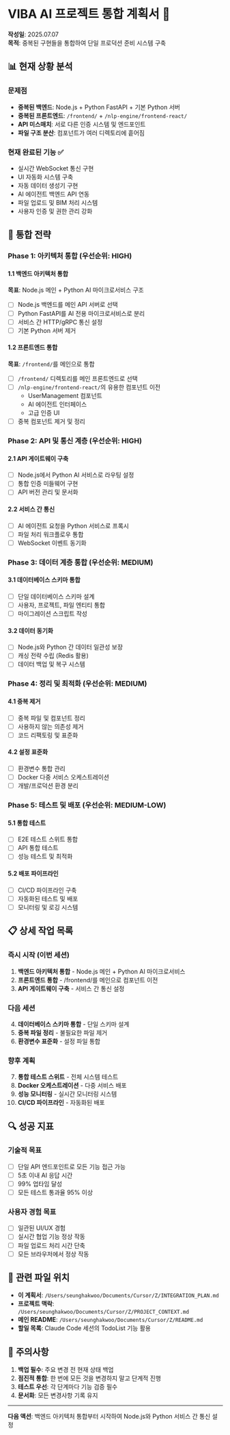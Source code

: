 # VIBA AI 프로젝트 통합 계획서 🔄

**작성일**: 2025.07.07  
**목적**: 중복된 구현들을 통합하여 단일 프로덕션 준비 시스템 구축

## 📊 현재 상황 분석

### 문제점
- **중복된 백엔드**: Node.js + Python FastAPI + 기본 Python 서버
- **중복된 프론트엔드**: `/frontend/` + `/nlp-engine/frontend-react/`
- **API 미스매치**: 서로 다른 인증 시스템 및 엔드포인트
- **파일 구조 분산**: 컴포넌트가 여러 디렉토리에 흩어짐

### 현재 완료된 기능 ✅
- 실시간 WebSocket 통신 구현
- UI 자동화 시스템 구축  
- 자동 데이터 생성기 구현
- AI 에이전트 백엔드 API 연동
- 파일 업로드 및 BIM 처리 시스템
- 사용자 인증 및 권한 관리 강화

## 🎯 통합 전략

### Phase 1: 아키텍처 통합 (우선순위: HIGH)

#### 1.1 백엔드 아키텍처 통합
**목표**: Node.js 메인 + Python AI 마이크로서비스 구조
- [ ] Node.js 백엔드를 메인 API 서버로 선택
- [ ] Python FastAPI를 AI 전용 마이크로서비스로 분리
- [ ] 서비스 간 HTTP/gRPC 통신 설정
- [ ] 기본 Python 서버 제거

#### 1.2 프론트엔드 통합  
**목표**: `/frontend/`를 메인으로 통합
- [ ] `/frontend/` 디렉토리를 메인 프론트엔드로 선택
- [ ] `/nlp-engine/frontend-react/`의 유용한 컴포넌트 이전
  - UserManagement 컴포넌트
  - AI 에이전트 인터페이스
  - 고급 인증 UI
- [ ] 중복 컴포넌트 제거 및 정리

### Phase 2: API 및 통신 계층 (우선순위: HIGH)

#### 2.1 API 게이트웨이 구축
- [ ] Node.js에서 Python AI 서비스로 라우팅 설정
- [ ] 통합 인증 미들웨어 구현
- [ ] API 버전 관리 및 문서화

#### 2.2 서비스 간 통신
- [ ] AI 에이전트 요청을 Python 서비스로 프록시
- [ ] 파일 처리 워크플로우 통합
- [ ] WebSocket 이벤트 동기화

### Phase 3: 데이터 계층 통합 (우선순위: MEDIUM)

#### 3.1 데이터베이스 스키마 통합
- [ ] 단일 데이터베이스 스키마 설계
- [ ] 사용자, 프로젝트, 파일 엔티티 통합
- [ ] 마이그레이션 스크립트 작성

#### 3.2 데이터 동기화
- [ ] Node.js와 Python 간 데이터 일관성 보장
- [ ] 캐싱 전략 수립 (Redis 활용)
- [ ] 데이터 백업 및 복구 시스템

### Phase 4: 정리 및 최적화 (우선순위: MEDIUM)

#### 4.1 중복 제거
- [ ] 중복 파일 및 컴포넌트 정리
- [ ] 사용하지 않는 의존성 제거
- [ ] 코드 리팩토링 및 표준화

#### 4.2 설정 표준화
- [ ] 환경변수 통합 관리
- [ ] Docker 다중 서비스 오케스트레이션
- [ ] 개발/프로덕션 환경 분리

### Phase 5: 테스트 및 배포 (우선순위: MEDIUM-LOW)

#### 5.1 통합 테스트
- [ ] E2E 테스트 스위트 통합
- [ ] API 통합 테스트
- [ ] 성능 테스트 및 최적화

#### 5.2 배포 파이프라인
- [ ] CI/CD 파이프라인 구축
- [ ] 자동화된 테스트 및 배포
- [ ] 모니터링 및 로깅 시스템

## 📋 상세 작업 목록

### 즉시 시작 (이번 세션)
1. **백엔드 아키텍처 통합** - Node.js 메인 + Python AI 마이크로서비스
2. **프론트엔드 통합** - /frontend/를 메인으로 컴포넌트 이전
3. **API 게이트웨이 구축** - 서비스 간 통신 설정

### 다음 세션
4. **데이터베이스 스키마 통합** - 단일 스키마 설계
5. **중복 파일 정리** - 불필요한 파일 제거
6. **환경변수 표준화** - 설정 파일 통합

### 향후 계획
7. **통합 테스트 스위트** - 전체 시스템 테스트
8. **Docker 오케스트레이션** - 다중 서비스 배포
9. **성능 모니터링** - 실시간 모니터링 시스템
10. **CI/CD 파이프라인** - 자동화된 배포

## 🔍 성공 지표

### 기술적 목표
- [ ] 단일 API 엔드포인트로 모든 기능 접근 가능
- [ ] 5초 이내 AI 응답 시간
- [ ] 99% 업타임 달성
- [ ] 모든 테스트 통과율 95% 이상

### 사용자 경험 목표
- [ ] 일관된 UI/UX 경험
- [ ] 실시간 협업 기능 정상 작동
- [ ] 파일 업로드 처리 시간 단축
- [ ] 모든 브라우저에서 정상 작동

## 📁 관련 파일 위치

- **이 계획서**: `/Users/seunghakwoo/Documents/Cursor/Z/INTEGRATION_PLAN.md`
- **프로젝트 맥락**: `/Users/seunghakwoo/Documents/Cursor/Z/PROJECT_CONTEXT.md`
- **메인 README**: `/Users/seunghakwoo/Documents/Cursor/Z/README.md`
- **할일 목록**: Claude Code 세션의 TodoList 기능 활용

## 🚨 주의사항

1. **백업 필수**: 주요 변경 전 현재 상태 백업
2. **점진적 통합**: 한 번에 모든 것을 변경하지 말고 단계적 진행
3. **테스트 우선**: 각 단계마다 기능 검증 필수
4. **문서화**: 모든 변경사항 기록 유지

---

**다음 액션**: 백엔드 아키텍처 통합부터 시작하여 Node.js와 Python 서비스 간 통신 설정
